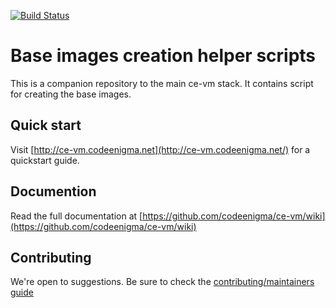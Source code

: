 [![Build Status](https://travis-ci.com/codeenigma/ce-vm-base.svg?branch=8.x)](https://travis-ci.com/codeenigma/ce-vm-base.svg?branch=8.x)
# Base images creation helper scripts

This is a companion repository to the main ce-vm stack. 
It contains script for creating the base images.
## Quick start

Visit [http://ce-vm.codeenigma.net](http://ce-vm.codeenigma.net/) for a quickstart guide.

## Documention

Read the full documentation at [https://github.com/codeenigma/ce-vm/wiki](https://github.com/codeenigma/ce-vm/wiki)

## Contributing

We're open to suggestions. Be sure to check the [contributing/maintainers guide](https://github.com/codeenigma/ce-vm/blob/master/CONTRIBUTING.md)
